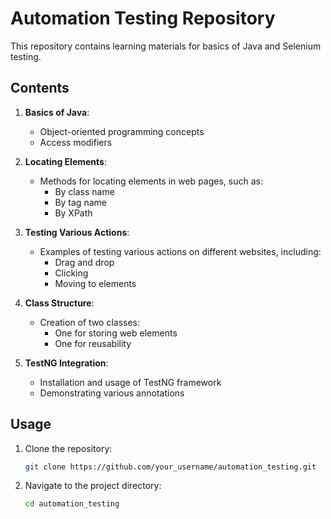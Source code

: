 # Automation Testing Repository

This repository contains learning materials for basics of Java and Selenium testing.

## Contents

1. **Basics of Java**: 
    - Object-oriented programming concepts
    - Access modifiers
    
2. **Locating Elements**:
    - Methods for locating elements in web pages, such as:
        - By class name
        - By tag name
        - By XPath
    
3. **Testing Various Actions**:
    - Examples of testing various actions on different websites, including:
        - Drag and drop
        - Clicking
        - Moving to elements
    
4. **Class Structure**:
    - Creation of two classes:
        - One for storing web elements
        - One for reusability
        
5. **TestNG Integration**:
    - Installation and usage of TestNG framework
    - Demonstrating various annotations
    
## Usage

1. Clone the repository:
    ```bash
    git clone https://github.com/your_username/automation_testing.git
    ```

2. Navigate to the project directory:
    ```bash
    cd automation_testing
    ```

